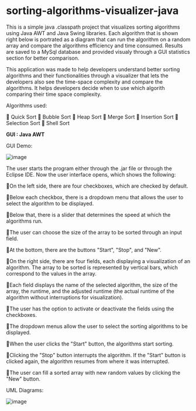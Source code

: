 # sorting-algorithms-visualizer-java

This is a simple java .classpath project that visualizes sorting algorithms using Java AWT and Java Swing libraries. 
Each algorithm that is shown right below is portrated as a diagram 
that can run the algorithm on a random array and compare the algorithms efficiency and time consumed.
Results are saved to a MySql database and provided visualy through a GUI statistics section for better comparison. 

This application was made to help developers understand better sorting algorithms and 
their functionalities through a visualizer that lets the developers also see the time-space complexity and compare the algorithms. 
It helps developers decide when to use which algorith comparing their time space complexity.

Algorithms used: 

🔶 Quick Sort
🔶 Bubble Sort
🔶 Heap Sort
🔶 Merge Sort
🔶 Insertion Sort
🔶 Selection Sort
🔶 Shell Sort


**GUI : Java AWT**


GUI Demo:

![image](https://github.com/SheLearningCode/sorting-algorithms-visualizer-java/assets/91334629/33c6138f-1fd0-48fc-9dc3-0ecaec9a87b7)



The user starts the program either through the .jar file or through the Eclipse IDE. 
Now the user interface opens, which shows the following:


💠On the left side, there are four checkboxes, which are checked by default.

💠Below each checkbox, there is a dropdown menu that allows the user to select the algorithm to be displayed.

💠Below that, there is a slider that determines the speed at which the algorithms run.

💠The user can choose the size of the array to be sorted through an input field.

💠At the bottom, there are the buttons "Start", "Stop", and "New".

💠On the right side, there are four fields, each displaying a visualization of an algorithm. The array to be sorted is represented by vertical bars, which correspond to the values in the array.

💠Each field displays the name of the selected algorithm, the size of the array, the runtime, and the adjusted runtime (the actual runtime of the algorithm without interruptions for visualization).

💠The user has the option to activate or deactivate the fields using the checkboxes.

💠The dropdown menus allow the user to select the sorting algorithms to be displayed.

💠When the user clicks the "Start" button, the algorithms start sorting.

💠Clicking the "Stop" button interrupts the algorithm. If the "Start" button is clicked again, the algorithm resumes from where it was interrupted.

💠The user can fill a sorted array with new random values by clicking the "New" button.



UML Diagrams: 

![image](https://github.com/SheLearningCode/sorting-algorithms-visualizer-java/assets/91334629/1f1d6c2a-d540-404c-8c3e-8fb263dcb101)




